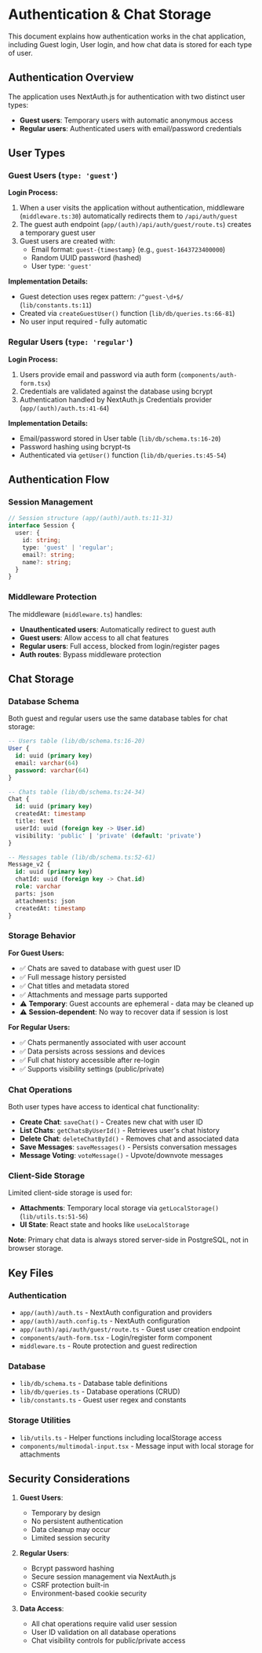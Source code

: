 # Authentication & Chat Storage

This document explains how authentication works in the chat application, including Guest login, User login, and how chat data is stored for each type of user.

## Authentication Overview

The application uses NextAuth.js for authentication with two distinct user types:

- **Guest users**: Temporary users with automatic anonymous access
- **Regular users**: Authenticated users with email/password credentials

## User Types

### Guest Users (`type: 'guest'`)

**Login Process:**
1. When a user visits the application without authentication, middleware (`middleware.ts:30`) automatically redirects them to `/api/auth/guest`
2. The guest auth endpoint (`app/(auth)/api/auth/guest/route.ts`) creates a temporary guest user
3. Guest users are created with:
   - Email format: `guest-{timestamp}` (e.g., `guest-1643723400000`)
   - Random UUID password (hashed)
   - User type: `'guest'`

**Implementation Details:**
- Guest detection uses regex pattern: `/^guest-\d+$/` (`lib/constants.ts:11`)
- Created via `createGuestUser()` function (`lib/db/queries.ts:66-81`)
- No user input required - fully automatic

### Regular Users (`type: 'regular'`)

**Login Process:**
1. Users provide email and password via auth form (`components/auth-form.tsx`)
2. Credentials are validated against the database using bcrypt
3. Authentication handled by NextAuth.js Credentials provider (`app/(auth)/auth.ts:41-64`)

**Implementation Details:**
- Email/password stored in User table (`lib/db/schema.ts:16-20`)
- Password hashing using bcrypt-ts
- Authenticated via `getUser()` function (`lib/db/queries.ts:45-54`)

## Authentication Flow

### Session Management

```typescript
// Session structure (app/(auth)/auth.ts:11-31)
interface Session {
  user: {
    id: string;
    type: 'guest' | 'regular';
    email?: string;
    name?: string;
  }
}
```

### Middleware Protection

The middleware (`middleware.ts`) handles:
- **Unauthenticated users**: Automatically redirect to guest auth
- **Guest users**: Allow access to all chat features
- **Regular users**: Full access, blocked from login/register pages
- **Auth routes**: Bypass middleware protection

## Chat Storage

### Database Schema

Both guest and regular users use the same database tables for chat storage:

```sql
-- Users table (lib/db/schema.ts:16-20)
User {
  id: uuid (primary key)
  email: varchar(64)
  password: varchar(64)
}

-- Chats table (lib/db/schema.ts:24-34)  
Chat {
  id: uuid (primary key)
  createdAt: timestamp
  title: text
  userId: uuid (foreign key -> User.id)
  visibility: 'public' | 'private' (default: 'private')
}

-- Messages table (lib/db/schema.ts:52-61)
Message_v2 {
  id: uuid (primary key)
  chatId: uuid (foreign key -> Chat.id)
  role: varchar
  parts: json
  attachments: json
  createdAt: timestamp
}
```

### Storage Behavior

**For Guest Users:**
- ✅ Chats are saved to database with guest user ID
- ✅ Full message history persisted
- ✅ Chat titles and metadata stored
- ✅ Attachments and message parts supported
- ⚠️ **Temporary**: Guest accounts are ephemeral - data may be cleaned up
- ⚠️ **Session-dependent**: No way to recover data if session is lost

**For Regular Users:**
- ✅ Chats permanently associated with user account
- ✅ Data persists across sessions and devices
- ✅ Full chat history accessible after re-login
- ✅ Supports visibility settings (public/private)

### Chat Operations

Both user types have access to identical chat functionality:

- **Create Chat**: `saveChat()` - Creates new chat with user ID
- **List Chats**: `getChatsByUserId()` - Retrieves user's chat history
- **Delete Chat**: `deleteChatById()` - Removes chat and associated data
- **Save Messages**: `saveMessages()` - Persists conversation messages
- **Message Voting**: `voteMessage()` - Upvote/downvote messages

### Client-Side Storage

Limited client-side storage is used for:
- **Attachments**: Temporary local storage via `getLocalStorage()` (`lib/utils.ts:51-56`)
- **UI State**: React state and hooks like `useLocalStorage`

**Note**: Primary chat data is always stored server-side in PostgreSQL, not in browser storage.

## Key Files

### Authentication
- `app/(auth)/auth.ts` - NextAuth configuration and providers
- `app/(auth)/auth.config.ts` - NextAuth configuration
- `app/(auth)/api/auth/guest/route.ts` - Guest user creation endpoint
- `components/auth-form.tsx` - Login/register form component
- `middleware.ts` - Route protection and guest redirection

### Database
- `lib/db/schema.ts` - Database table definitions
- `lib/db/queries.ts` - Database operations (CRUD)
- `lib/constants.ts` - Guest user regex and constants

### Storage Utilities
- `lib/utils.ts` - Helper functions including localStorage access
- `components/multimodal-input.tsx` - Message input with local storage for attachments

## Security Considerations

1. **Guest Users**: 
   - Temporary by design
   - No persistent authentication
   - Data cleanup may occur
   - Limited session security

2. **Regular Users**:
   - Bcrypt password hashing
   - Secure session management via NextAuth.js
   - CSRF protection built-in
   - Environment-based cookie security

3. **Data Access**:
   - All chat operations require valid user session
   - User ID validation on all database operations
   - Chat visibility controls for public/private access